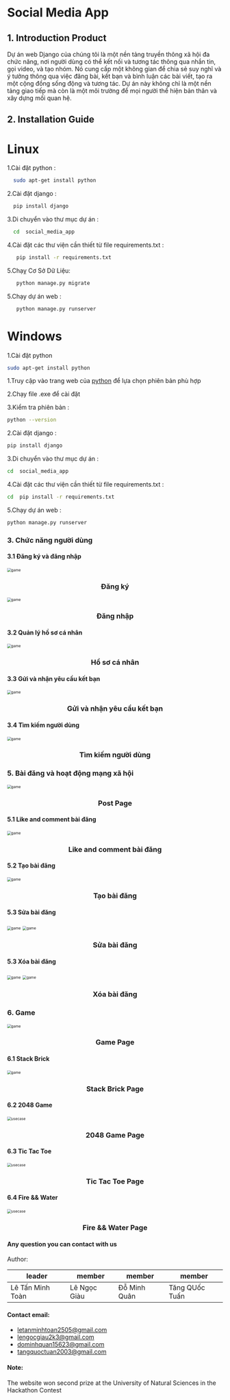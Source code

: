 # Social Media App
## 1. Introduction Product

Dự án web Django của chúng tôi là một nền tảng truyền thông xã hội đa chức năng, nơi người dùng có thể kết nối và tương tác thông qua nhắn tin, gọi video, và tạo nhóm. Nó cung cấp một không gian để chia sẻ suy nghĩ và ý tưởng thông qua việc đăng bài, kết bạn và bình luận các bài viết, tạo ra một cộng đồng sống động và tương tác. Dự án này không chỉ là một nền tảng giao tiếp mà còn là một môi trường để mọi người thể hiện bản thân và xây dựng mối quan hệ.

## 2. Installation Guide

# Linux

1.Cài đặt python : 
 ```bash
   sudo apt-get install python 
   ```

2.Cài đặt django : 
 ```bash
   pip install django 
   ```

3.Di chuyển vào thư mục dự án : 

 ```bash
   cd  social_media_app
   ```

4.Cài đặt các thư viện cần thiết từ file requirements.txt : 

```bash
   pip install -r requirements.txt
   ```
5.Chạỵ Cơ Sở Dữ Liệu: 
```bash
   python manage.py migrate
   ```

5.Chạy dự án web : 
```bash
   python manage.py runserver
   ```



# Windows
1.Cài đặt python
```bash
sudo apt-get install python 
```

1.Truy cập vào trang web của [python](https://www.python.org/downloads/) để lựa chọn phiên bản phù hợp
    
   2.Chạy file .exe để cài đặt
   
   3.Kiểm tra phiên bản : 
   ```bash
   python --version 
   ```
   
   
2.Cài đặt django : 
```bash
pip install django
```


3.Di chuyển vào thư mục dự án :
```bash
cd  social_media_app
```

4.Cài đặt các thư viện cần thiết từ file requirements.txt : 
```bash
cd  pip install -r requirements.txt
```

5.Chạy dự án web :
```bash
python manage.py runserver
```

### 3. Chức năng người dùng

#### 3.1 Đăng ký và đăng nhập

<img src="./static/images/sign-up.png" style="zoom:60%" alt="game"/>
<h3 align="center">Đăng ký</h3>

<img src="./static/images/login.png" style="zoom:60%" alt="game"/>
<h3 align="center">Đăng nhập</h3>

#### 3.2 Quản lý hồ sơ cá nhân

<img src="./static/images/profile_setting.png" style="zoom:60%" alt="game"/>
<h3 align="center">Hồ sơ cá nhân</h3>

#### 3.3 Gửi và nhận yêu cầu kết bạn

<img src="./static/images/add_friend.png" style="zoom:60%" alt="game"/>
<h3 align="center">Gửi và nhận yêu cầu kết bạn</h3>

#### 3.4 Tìm kiếm người dùng

<img src="./static/images/search.png" style="zoom:60%" alt="game"/>
<h3 align="center">Tìm kiếm người dùng</h3>

### 5. Bài đăng và hoạt động mạng xã hội 
<img src="./static/images/giaodienpost.png" style="zoom:60%" alt="game"/>
<h3 align="center">Post Page</h3>

#### 5.1 Like and comment bài đăng
<img src="./static/images/likeandcomment.png" style="zoom:60%" alt="game"/>
<h3 align="center">Like and comment bài đăng</h3>

#### 5.2 Tạo bài đăng
<img src="./static/images/createpost.png" style="zoom:60%" alt="game"/>
<h3 align="center">Tạo bài đăng</h3>

#### 5.3 Sửa bài đăng
<img src="./static/images/post.png" style="zoom:60%" alt="game"/>
<img src="./static/images/updatepost.png" style="zoom:60%" alt="game"/>
<h3 align="center">Sửa bài đăng</h3>

#### 5.3 Xóa bài đăng
<img src="./static/images/post.png" style="zoom:60%" alt="game"/>
<img src="./static/images/delpost.png" style="zoom:60%" alt="game"/>
<h3 align="center">Xóa bài đăng</h3>

### 6. Game
<img src="game.jpg" style="zoom:60%" alt="game"/>
<h3 align="center">Game Page</h3>

#### 6.1 Stack Brick


<img src="game_star.jpg" style="zoom:60%" alt="game"/>
<h3 align="center">Stack Brick Page</h3>

#### 6.2 2048 Game

<img src="2048.jpg" style="zoom:60%" alt="usecase" />
<h3 align="center">2048 Game Page</h3>

#### 6.3 Tic Tac Toe

<img src="TicTacToe.jpg" style="zoom:60%" alt="usecase" />
<h3 align="center">Tic Tac Toe Page</h3>

#### 6.4 Fire && Water

<img src="game_fire.jpg" style="zoom:60%" alt="usecase" />
<h3 align="center">Fire && Water Page</h3>

#### Any question you can contact with us


Author:

| leader                | member       | member         | member         |
|-----------------------|--------------|----------------|----------------|
|Lê Tấn Minh Toàn       | Lê Ngọc Giàu | Đỗ Minh Quân   | Tăng QUốc Tuấn |


#### Contact email:
- [letanminhtoan2505@gmail.com](mailto:letanminhtoan2505@gmail.com)
- [lengocgiau2k3@gmail.com](mailto:lengocgiau2k3@gmail.com)
- [dominhquan15623@gmail.com](mailto:dominhquan15623@gmail.com)
- [tangquoctuan2003@gmail.com](mailto:tangquoctuan2003@gmail.com)


#### Note:
The website won second prize at the University of Natural Sciences in the Hackathon Contest



[def]: ocial_media_app\asset\game

